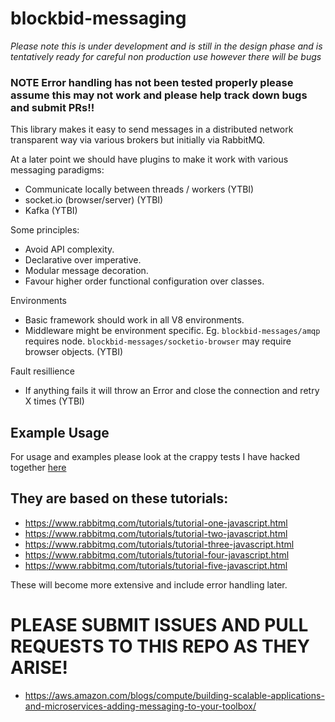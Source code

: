 # blockbid-messaging

_Please note this is under development and is still in the design phase and is tentatively ready for careful non production use however there will be bugs_

### NOTE Error handling has not been tested properly please assume this may not work and please help track down bugs and submit PRs!!

This library makes it easy to send messages in a distributed network transparent
way via various brokers but initially via RabbitMQ.

At a later point we should have plugins to make it work with various messaging paradigms:

- Communicate locally between threads / workers (YTBI)
- socket.io (browser/server) (YTBI)
- Kafka (YTBI)

Some principles:

- Avoid API complexity.
- Declarative over imperative.
- Modular message decoration.
- Favour higher order functional configuration over classes.

Environments

- Basic framework should work in all V8 environments.
- Middleware might be environment specific. Eg. `blockbid-messages/amqp` requires node. `blockbid-messages/socketio-browser` may require browser objects. (YTBI)

Fault resillience

- If anything fails it will throw an Error and close the connection and retry X times (YTBI)

## Example Usage

For usage and examples please look at the crappy tests I have hacked together [here](src/__tests__)

## They are based on these tutorials:

- https://www.rabbitmq.com/tutorials/tutorial-one-javascript.html
- https://www.rabbitmq.com/tutorials/tutorial-two-javascript.html
- https://www.rabbitmq.com/tutorials/tutorial-three-javascript.html
- https://www.rabbitmq.com/tutorials/tutorial-four-javascript.html
- https://www.rabbitmq.com/tutorials/tutorial-five-javascript.html

These will become more extensive and include error handling later.

# PLEASE SUBMIT ISSUES AND PULL REQUESTS TO THIS REPO AS THEY ARISE!

- https://aws.amazon.com/blogs/compute/building-scalable-applications-and-microservices-adding-messaging-to-your-toolbox/
